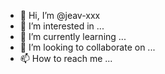 - 👋 Hi, I’m @jeav-xxx
- 👀 I’m interested in ...
- 🌱 I’m currently learning ...
- 💞️ I’m looking to collaborate on ...
- 📫 How to reach me ...

<!---
jeav-xxx/jeav-xxx is a ✨ special ✨ repository because its `README.md` (this file) appears on your GitHub profile.
You can click the Preview link to take a look at your changes.
--->
